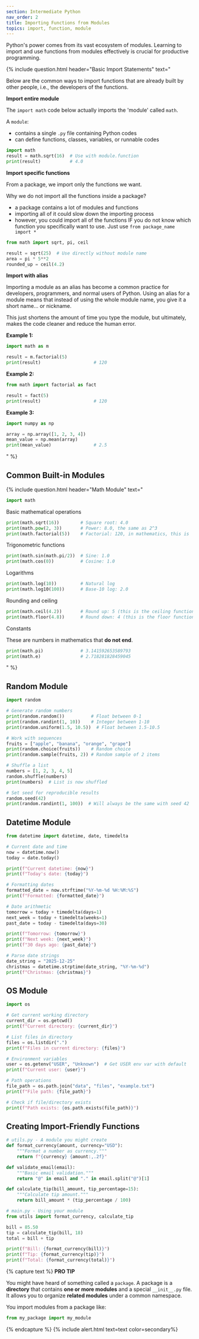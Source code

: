 ```yaml
---
section: Intermediate Python
nav_order: 2
title: Importing Functions from Modules
topics: import, function, module
---
```


Python's power comes from its vast ecosystem of modules. Learning to import and use functions from modules effectively is crucial for productive programming.

{% include question.html header="Basic Import Statements" text="

Below are the common ways to import functions that are already built by other people, i.e., the developers of the functions.

**Import entire module**

The ```import math``` code below actually imports the 'module' called ```math```.

A ```module```:

- contains a single ```.py``` file containing Python codes
- can define functions, classes, variables, or runnable codes

```python
import math
result = math.sqrt(16)  # Use with module.function
print(result)           # 4.0
```

**Import specific functions**

From a package, we import only the functions we want.

Why we do not import all the functions inside a package?

- a package contains a lot of modules and functions
- importing all of it could slow down the importing process
- however, you could import all of the functions IF you do not know which function you specifically want to use. Just use ```from package_name import *```

```python
from math import sqrt, pi, ceil

result = sqrt(25)  # Use directly without module name
area = pi * 5**2
rounded_up = ceil(4.2)
```

**Import with alias**

Importing a module as an alias has become a common practice for developers, programmers, and normal users of Python. Using an alias for a module means that instead of using the whole module name, you give it a short name... or nickname.

This just shortens the amount of time you type the module, but ultimately, makes the code cleaner and reduce the human error.

**Example 1:**

```python
import math as m

result = m.factorial(5)
print(result)                    # 120
```

**Example 2:**

```python
from math import factorial as fact

result = fact(5)
print(result)                    # 120
```

**Example 3:**

```python
import numpy as np

array = np.array([1, 2, 3, 4])
mean_value = np.mean(array)
print(mean_value)                # 2.5
```
" %}

## Common Built-in Modules

{% include question.html header="Math Module" text="
```python
import math
```
Basic mathematical operations

```python
print(math.sqrt(16))        # Square root: 4.0
print(math.pow(2, 3))       # Power: 8.0, the same as 2^3
print(math.factorial(5))    # Factorial: 120, in mathematics, this is '5!' = 5*4*3*2*1
```

Trigonometric functions

```python
print(math.sin(math.pi/2))  # Sine: 1.0
print(math.cos(0))          # Cosine: 1.0
```

Logarithms

```python
print(math.log(10))         # Natural log
print(math.log10(100))      # Base-10 log: 2.0
```

Rounding and ceiling

```python
print(math.ceil(4.2))       # Round up: 5 (this is the ceiling function)
print(math.floor(4.8))      # Round down: 4 (this is the floor function)
```

Constants

These are numbers in mathematics that **do not end**.

```python
print(math.pi)              # 3.141592653589793
print(math.e)               # 2.718281828459045
```
" %}

## Random Module
```python
import random

# Generate random numbers
print(random.random())          # Float between 0-1
print(random.randint(1, 10))    # Integer between 1-10
print(random.uniform(1.5, 10.5))  # Float between 1.5-10.5

# Work with sequences
fruits = ["apple", "banana", "orange", "grape"]
print(random.choice(fruits))    # Random choice
print(random.sample(fruits, 2)) # Random sample of 2 items

# Shuffle a list
numbers = [1, 2, 3, 4, 5]
random.shuffle(numbers)
print(numbers)  # List is now shuffled

# Set seed for reproducible results
random.seed(42)
print(random.randint(1, 100))  # Will always be the same with seed 42
```


## Datetime Module
```python
from datetime import datetime, date, timedelta

# Current date and time
now = datetime.now()
today = date.today()

print(f"Current datetime: {now}")
print(f"Today's date: {today}")

# Formatting dates
formatted_date = now.strftime("%Y-%m-%d %H:%M:%S")
print(f"Formatted: {formatted_date}")

# Date arithmetic
tomorrow = today + timedelta(days=1)
next_week = today + timedelta(weeks=1)
past_date = today - timedelta(days=30)

print(f"Tomorrow: {tomorrow}")
print(f"Next week: {next_week}")
print(f"30 days ago: {past_date}")

# Parse date strings
date_string = "2025-12-25"
christmas = datetime.strptime(date_string, "%Y-%m-%d")
print(f"Christmas: {christmas}")
```

## OS Module
```python
import os

# Get current working directory
current_dir = os.getcwd()
print(f"Current directory: {current_dir}")

# List files in directory
files = os.listdir(".")
print(f"Files in current directory: {files}")

# Environment variables
user = os.getenv("USER", "Unknown")  # Get USER env var with default
print(f"Current user: {user}")

# Path operations
file_path = os.path.join("data", "files", "example.txt")
print(f"File path: {file_path}")

# Check if file/directory exists
print(f"Path exists: {os.path.exists(file_path)}")
```

## Creating Import-Friendly Functions
```python
# utils.py - A module you might create
def format_currency(amount, currency="USD"):
    """Format a number as currency."""
    return f"{currency} {amount:,.2f}"

def validate_email(email):
    """Basic email validation."""
    return "@" in email and "." in email.split("@")[1]

def calculate_tip(bill_amount, tip_percentage=15):
    """Calculate tip amount."""
    return bill_amount * (tip_percentage / 100)

# main.py - Using your module
from utils import format_currency, calculate_tip

bill = 85.50
tip = calculate_tip(bill, 18)
total = bill + tip

print(f"Bill: {format_currency(bill)}")
print(f"Tip: {format_currency(tip)}")
print(f"Total: {format_currency(total)}")
```

{% capture text %}
**PRO TIP**

You might have heard of something called a ```package```. A package is a **directory** that contains **one or more modules** and a special ```__init__.py``` file. It allows you to organize **related modules** under a common namespace.

You import modules from a package like:

```python
from my_package import my_module
```
{% endcapture %}
{% include alert.html text=text color=secondary%}
